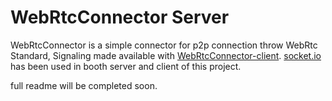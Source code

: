 # WebRtcConnector Server

WebRtcConnector is a simple connector for p2p connection throw WebRtc Standard, Signaling made available with [WebRtcConnector-client]('https://github.com/amir4rab/webRtcConnector/tree/main/client'). [socket.io](https://socket.io) has been used in booth server and client of this project.

full readme will be completed soon.